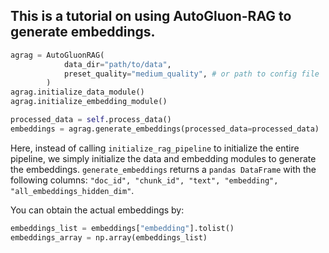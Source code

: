## This is a tutorial on using AutoGluon-RAG to generate embeddings.

```python
agrag = AutoGluonRAG(
            data_dir="path/to/data", 
            preset_quality="medium_quality", # or path to config file
        )
agrag.initialize_data_module() 
agrag.initialize_embedding_module() 

processed_data = self.process_data()
embeddings = agrag.generate_embeddings(processed_data=processed_data)
```

Here, instead of calling `initialize_rag_pipeline` to initialize the entire pipeline, we simply initialize the data and embedding modules to generate the embeddings.
`generate_embeddings` returns a `pandas DataFrame` with the following columns: `"doc_id", "chunk_id", "text", "embedding", "all_embeddings_hidden_dim"`.

You can obtain the actual embeddings by:

```python
embeddings_list = embeddings["embedding"].tolist()
embeddings_array = np.array(embeddings_list)
```
